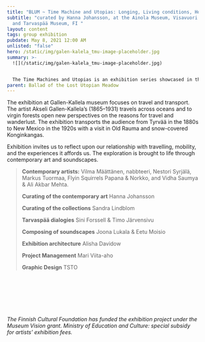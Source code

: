 ```yaml
---
title: "BLUM ~ Time Machine and Utopias: Longing, Living conditions, Homecoming"
subtitle: "curated by Hanna Johansson, at the Ainola Museum, Visavuori Museum,
  and Tarvaspää Museum, FI "
layout: content
tags: group exhibition
pubdate: May 8, 2021 12:00 AM
unlisted: "false"
hero: /static/img/galen-kalela_tmu-image-placeholder.jpg
summary: >-
  ![](/static/img/galen-kalela_tmu-image-placeholder.jpg)


  The Time Machines and Utopias is an exhibition series showcased in three museums: at the **[Gallen-Kallela Museum](https://www.gallen-kallela.fi/en/nayttely_tapahtuma/time-machines-and-utopias-wanderlust/)**, **[Ainola Museum](https://www.ainola.fi/?lang=en)** and **[Visavuori Museum](https://www.visavuori.com/en/welcome-to-visavuori/)**, which explore the museums’ possibilities to operate in our changing society. The exhibition is based on the topical theme of climate change intending to force a rethinking of our day-to-day choices on food, travel and housing.
parent: Ballad of the Lost Utopian Meadow
---
```

The exhibition at Gallen-Kallela museum focuses on travel and transport. The artist Akseli Gallen-Kallela’s (1865–1931) travels across oceans and to virgin forests open new perspectives on the reasons for travel and wanderlust. The exhibition transports the audience from Tyrvää in the 1880s to New Mexico in the 1920s with a visit in Old Rauma and snow-covered Konginkangas. 

Exhibition invites us to reflect upon our relationship with travelling, mobility, and the experiences it affords us. The exploration is brought to life through contemporary art and soundscapes.  

> **Contemporary artists:** Vilma Määttänen, nabbteeri, Nestori Syrjälä, Markus Tuormaa, Flyin Squirrels Papana & Norkko, and Vidha Saumya & Ali Akbar Mehta.
>
> **Curating of the contemporary art** Hanna Johansson
>
> **Curating of the collections** Sandra Lindblom
>
> **Tarvaspää dialogies** Sini Forssell & Timo Järvensivu
>
> **Composing of soundscapes** Joona Lukala & Eetu Moisio
>
> **Exhibition architecture** Alisha Davidow
>
> **Project Management** Mari Viita-aho
>
> **Graphic Design** TSTO

###### <br/>

###### <br/>

###### The Finnish Cultural Foundation has funded the exhibition project under the Museum Vision grant. Ministry of Education and Culture: special subsidy for artists’ exhibition fees.
